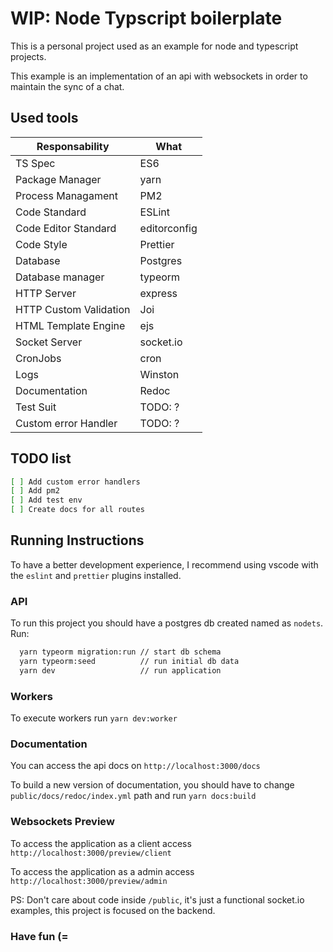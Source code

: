 # WIP: Node Typscript boilerplate

This is a personal project used as an example for node and typescript projects.

This example is an implementation of an api with websockets in order to maintain the sync of a chat.

## Used tools

| Responsability         | What         |
| ---------------------- | ------------ |
| TS Spec                | ES6          |
| Package Manager        | yarn         |
| Process Managament     | PM2          |
| Code Standard          | ESLint       |
| Code Editor Standard   | editorconfig |
| Code Style             | Prettier     |
| Database               | Postgres     |
| Database manager       | typeorm      |
| HTTP Server            | express      |
| HTTP Custom Validation | Joi          |
| HTML Template Engine   | ejs          |
| Socket Server          | socket.io    |
| CronJobs               | cron         |
| Logs                   | Winston      |
| Documentation          | Redoc        |
| Test Suit              | TODO: ?      |
| Custom error Handler   | TODO: ?      |

## TODO list

```sh
[ ] Add custom error handlers
[ ] Add pm2
[ ] Add test env
[ ] Create docs for all routes
```

## Running Instructions

To have a better development experience, I recommend using vscode with the `eslint` and `prettier` plugins installed.

### API

To run this project you should have a postgres db created named as `nodets`.
Run:

```sh
  yarn typeorm migration:run // start db schema
  yarn typeorm:seed          // run initial db data
  yarn dev                   // run application
```

### Workers

To execute workers run `yarn dev:worker`

### Documentation

You can access the api docs on `http://localhost:3000/docs`

To build a new version of documentation, you should have to change `public/docs/redoc/index.yml` path and run `yarn docs:build`

### Websockets Preview

To access the application as a client access `http://localhost:3000/preview/client`

To access the application as a admin access `http://localhost:3000/preview/admin`

PS: Don't care about code inside `/public`, it's just a functional socket.io examples, this project is focused on the backend.

### Have fun (=
